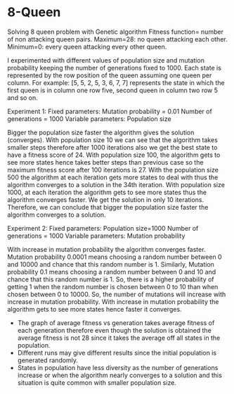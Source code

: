 # 8-Queen
Solving 8 queen problem with Genetic algorithm
Fitness function= number of non attacking queen pairs. Maximum=28: no queen attacking each other. Minimum=0: every queen attacking every other queen.

I experimented with different values of population size and mutation probability keeping the number of generations fixed to 1000. Each state is represented by the row position of the queen assuming one queen per column.  For example: [5, 5, 2, 5, 3, 6, 7, 7] represents the state in which the first queen is in column one row five, second queen in column two row 5 and so on. 

Experiment 1:
Fixed parameters: 
Mutation probability = 0.01
Number of generations = 1000
Variable parameters:
Population size

Bigger the population size faster the algorithm gives the solution (converges). With population size 10 we can see that the algorithm takes smaller steps therefore after 1000 iterations also we get the best state to have a fitness score of 24. With population size 100, the algorithm gets to see more states hence takes better steps than previous case so the maximum fitness score after 100 iterations is 27. With the population size 500 the algorithm at each iteration gets more states to deal with thus the algorithm converges to a solution in the 34th iteration. With population size 1000, at each iteration the algorithm gets to see more states thus the algorithm converges faster. We get the solution in only 10 iterations.
Therefore, we can conclude that bigger the population size faster the algorithm converges to a solution.

Experiment 2:
Fixed parameters: 
Population size=1000
Number of generations = 1000
Variable parameters:
Mutation probability

With increase in mutation probability the algorithm converges faster. Mutation probability 0.0001 means choosing a random number between 0 and 10000 and chance that this random number is 1. Similarly, Mutation probability 0.1 means choosing a random number between 0 and 10 and chance that this random number is 1. So, there is a higher probability of getting 1 when the random number is chosen between 0 to 10 than when chosen between 0 to 10000. So, the number of mutations will increase with increase in mutation probability. With increase in mutation probability the algorithm gets to see more states hence faster it converges.

* The graph of average fitness vs generation takes average fitness of each generation therefore even though the solution is obtained the average fitness is not 28 since it takes the average off all states in the population. 
* Different runs may give different results since the initial population is generated randomly. 
* States in population have less diversity as the number of generations increase or when the algorithm nearly converges to a solution and this situation is quite common with smaller population size. 


